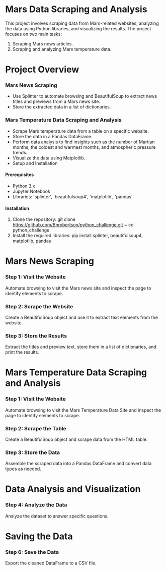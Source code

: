 # Mars Data Scraping and Analysis

This project involves scraping data from Mars-related websites, analyzing the data using Python libraries, and visualizing the results. The project focuses on two main tasks:

1. Scraping Mars news articles.
2. Scraping and analyzing Mars temperature data.

# Project Overview

### Mars News Scraping
- Use Splinter to automate browsing and BeautifulSoup to extract news titles and previews from a Mars news site.
- Store the extracted data in a list of dictionaries.
### Mars Temperature Data Scraping and Analysis
- Scrape Mars temperature data from a table on a specific website.
- Store the data in a Pandas DataFrame.
- Perform data analysis to find insights such as the number of Martian months, the coldest and warmest months, and atmospheric pressure trends.
- Visualize the data using Matplotlib.
- Setup and Installation

#### Prerequisites
- Python 3.x
- Jupyter Notebook
- Libraries: 'splinter', 'beautifulsoup4', 'matplotlib', 'pandas'
#### Installation
1. Clone the repository:
git clone https://github.com/Bnrobertson/python_challenge.git
~ cd python_challenge
2. Install the required libraries:
pip install splinter, beautifulsoup4, matplotlib, pandas

# Mars News Scraping

### Step 1: Visit the Website
Automate browsing to visit the Mars news site and inspect the page to identify elements to scrape.

### Step 2: Scrape the Website
Create a BeautifulSoup object and use it to extract text elements from the website.

### Step 3: Store the Results
Extract the titles and preview text, store them in a list of dictionaries, and print the results.

# Mars Temperature Data Scraping and Analysis

### Step 1: Visit the Website
Automate browsing to visit the Mars Temperature Data Site and inspect the page to identify elements to scrape.
### Step 2: Scrape the Table
Create a BeautifulSoup object and scrape data from the HTML table.
### Step 3: Store the Data
Assemble the scraped data into a Pandas DataFrame and convert data types as needed.

# Data Analysis and Visualization

### Step 4: Analyze the Data
Analyze the dataset to answer specific questions.

# Saving the Data

### Step 6: Save the Data
Export the cleaned DataFrame to a CSV file.
